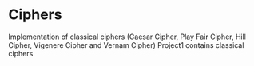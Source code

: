 # Ciphers
Implementation of classical ciphers (Caesar Cipher, Play Fair Cipher, Hill Cipher, Vigenere Cipher and Vernam Cipher)
Project1 contains classical ciphers
